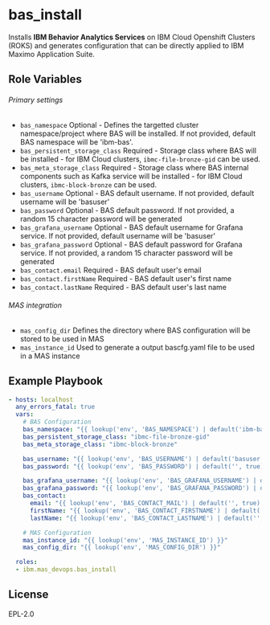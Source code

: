 bas_install
===========

Installs **IBM Behavior Analytics Services** on IBM Cloud Openshift Clusters (ROKS) and generates configuration that can be directly applied to IBM Maximo Application Suite.

Role Variables
--------------

###### Primary settings
- `bas_namespace` Optional - Defines the targetted cluster namespace/project where BAS will be installed. If not provided, default BAS namespace will be 'ibm-bas'.
- `bas_persistent_storage_class` Required - Storage class where BAS will be installed - for IBM Cloud clusters, `ibmc-file-bronze-gid` can be used.
- `bas_meta_storage_class` Required - Storage class where BAS internal components such as Kafka service will be installed - for IBM Cloud clusters, `ibmc-block-bronze` can be used.
- `bas_username` Optional - BAS default username. If not provided, default username will be 'basuser'
- `bas_password` Optional - BAS default password. If not provided, a random 15 character password will be generated
- `bas_grafana_username` Optional - BAS default username for Grafana service. If not provided, default username will be 'basuser'
- `bas_grafana_password` Optional - BAS default password for Grafana service. If not provided, a random 15 character password will be generated
- `bas_contact.email` Required - BAS default user's email
- `bas_contact.firstName` Required - BAS default user's first name
- `bas_contact.lastName` Required - BAS default user's last name

###### MAS integration

- `mas_config_dir` Defines the directory where BAS configuration will be stored to be used in MAS
- `mas_instance_id` Used to generate a output bascfg.yaml file to be used in a MAS instance

Example Playbook
----------------

```yaml
- hosts: localhost
  any_errors_fatal: true
  vars:
    # BAS Configuration
    bas_namespace: "{{ lookup('env', 'BAS_NAMESPACE') | default('ibm-bas', true) }}"
    bas_persistent_storage_class: "ibmc-file-bronze-gid"
    bas_meta_storage_class: "ibmc-block-bronze"

    bas_username: "{{ lookup('env', 'BAS_USERNAME') | default('basuser', true) }}"
    bas_password: "{{ lookup('env', 'BAS_PASSWORD') | default('', true) }}"

    bas_grafana_username: "{{ lookup('env', 'BAS_GRAFANA_USERNAME') | default('basuser', true) }}"
    bas_grafana_password: "{{ lookup('env', 'BAS_GRAFANA_PASSWORD') | default('', true) }}"
    bas_contact:
      email: "{{ lookup('env', 'BAS_CONTACT_MAIL') | default('', true) }}"
      firstName: "{{ lookup('env', 'BAS_CONTACT_FIRSTNAME') | default('', true) }}"
      lastName: "{{ lookup('env', 'BAS_CONTACT_LASTNAME') | default('', true) }}"

    # MAS Configuration
    mas_instance_id: "{{ lookup('env', 'MAS_INSTANCE_ID') }}"
    mas_config_dir: "{{ lookup('env', 'MAS_CONFIG_DIR') }}"

  roles:
  - ibm.mas_devops.bas_install
```

License
-------

EPL-2.0

